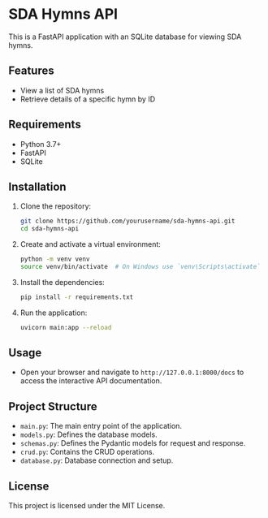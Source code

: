 # SDA Hymns API

This is a FastAPI application with an SQLite database for viewing SDA hymns.

## Features

- View a list of SDA hymns
- Retrieve details of a specific hymn by ID

## Requirements

- Python 3.7+
- FastAPI
- SQLite

## Installation

1. Clone the repository:

   ```bash
   git clone https://github.com/yourusername/sda-hymns-api.git
   cd sda-hymns-api
   ```

2. Create and activate a virtual environment:

   ```bash
   python -m venv venv
   source venv/bin/activate  # On Windows use `venv\Scripts\activate`
   ```

3. Install the dependencies:

   ```bash
   pip install -r requirements.txt
   ```

4. Run the application:
   ```bash
   uvicorn main:app --reload
   ```

## Usage

- Open your browser and navigate to `http://127.0.0.1:8000/docs` to access the interactive API documentation.

## Project Structure

- `main.py`: The main entry point of the application.
- `models.py`: Defines the database models.
- `schemas.py`: Defines the Pydantic models for request and response.
- `crud.py`: Contains the CRUD operations.
- `database.py`: Database connection and setup.

## License

This project is licensed under the MIT License.
